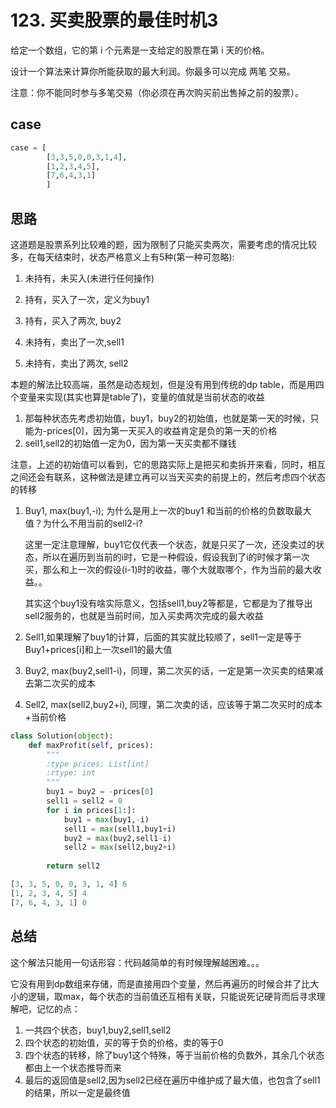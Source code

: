 # 123. 买卖股票的最佳时机3

给定一个数组，它的第 i 个元素是一支给定的股票在第 i 天的价格。

设计一个算法来计算你所能获取的最大利润。你最多可以完成 两笔 交易。

注意：你不能同时参与多笔交易（你必须在再次购买前出售掉之前的股票）。



## case

```python
case = [
        [3,3,5,0,0,3,1,4],
        [1,2,3,4,5],
        [7,6,4,3,1]
        ]
```



## 思路

这道题是股票系列比较难的题，因为限制了只能买卖两次，需要考虑的情况比较多，在每天结束时，状态严格意义上有5种(第一种可忽略):

1. 未持有，未买入(未进行任何操作)

2. 持有，买入了一次，定义为buy1
3. 持有，买入了两次, buy2
4. 未持有，卖出了一次,sell1
5. 未持有，卖出了两次, sell2

本题的解法比较高端，虽然是动态规划，但是没有用到传统的dp table，而是用四个变量来实现(其实也算是table了)，变量的值就是当前状态的收益

1. 那每种状态先考虑初始值，buy1，buy2的初始值，也就是第一天的时候，只能为-prices[0]，因为第一天买入的收益肯定是负的第一天的价格
2. sell1,sell2的初始值一定为0，因为第一天买卖都不赚钱

注意，上述的初始值可以看到，它的思路实际上是把买和卖拆开来看，同时，相互之间还会有联系，这种做法是建立再可以当天买卖的前提上的，然后考虑四个状态的转移

1. Buy1, max(buy1,-i); 为什么是用上一次的buy1 和当前的价格的负数取最大值？为什么不用当前的sell2-i?

   这里一定注意理解，buy1它仅代表一个状态，就是只买了一次，还没卖过的状态，所以在遍历到当前的i时，它是一种假设，假设我到了i的时候才第一次买，那么和上一次的假设(i-1)时的收益，哪个大就取哪个，作为当前的最大收益。。

   其实这个buy1没有啥实际意义，包括sell1,buy2等都是，它都是为了推导出sell2服务的，也就是当前时间，加入买卖两次完成的最大收益

2. Sell1,如果理解了buy1的计算，后面的其实就比较顺了，sell1一定是等于Buy1+prices[i]和上一次sell1的最大值

3. Buy2, max(buy2,sell1-i)，同理，第二次买的话，一定是第一次买卖的结果减去第二次买的成本

4. Sell2, max(sell2,buy2+i), 同理，第二次卖的话，应该等于第二次买时的成本+当前价格

```python
class Solution(object):
    def maxProfit(self, prices):
        """
        :type prices: List[int]
        :rtype: int
        """
        buy1 = buy2 = -prices[0]
        sell1 = sell2 = 0
        for i in prices[1:]:
            buy1 = max(buy1,-i)
            sell1 = max(sell1,buy1+i)
            buy2 = max(buy2,sell1-i)
            sell2 = max(sell2,buy2+i)
        
        return sell2 

```

```python
[3, 3, 5, 0, 0, 3, 1, 4] 6
[1, 2, 3, 4, 5] 4
[7, 6, 4, 3, 1] 0
```



## 总结

这个解法只能用一句话形容：代码越简单的有时候理解越困难。。。

它没有用到dp数组来存储，而是直接用四个变量，然后再遍历的时候合并了比大小的逻辑，取max，每个状态的当前值还互相有关联，只能说死记硬背而后寻求理解吧，记忆的点：

1. 一共四个状态，buy1,buy2,sell1,sell2
2. 四个状态的初始值，买的等于负的价格，卖的等于0
3. 四个状态的转移，除了buy1这个特殊，等于当前价格的负数外，其余几个状态都由上一个状态推导而来
4. 最后的返回值是sell2,因为sell2已经在遍历中维护成了最大值，也包含了sell1的结果，所以一定是最终值